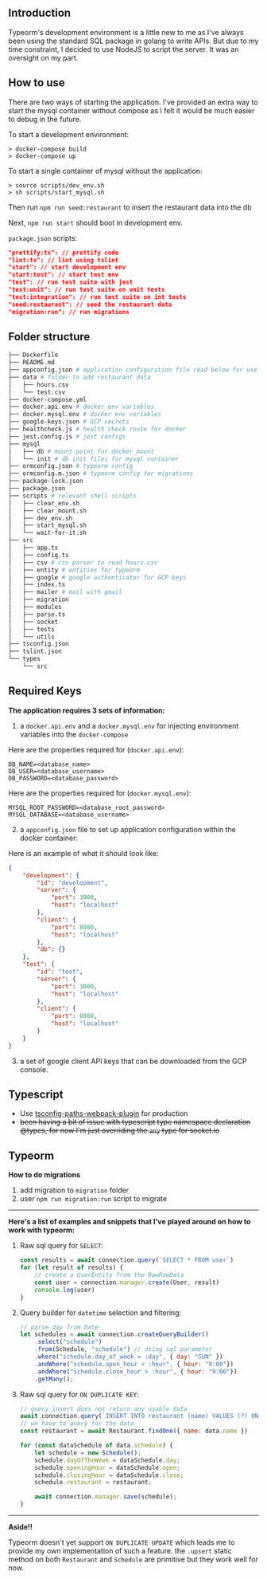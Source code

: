 ## Introduction ##

Typeorm's development environment is a little new to me as I've always been using the standard SQL package in golang to write APIs. But due to my time constraint, I decided to use NodeJS to script the server. It was an oversight on my part.

## How to use ##

There are two ways of starting the application. I've provided an extra way to start the mysql container without compose as I felt it would be much easier to debug in the future.

To start a development environment:
```
> docker-compose build
> docker-compose up
```

To start a single container of mysql without the application:
```
> source scripts/dev_env.sh
> sh scripts/start_mysql.sh
```

Then run `npm run seed:restaurant` to insert the restaurant data into the db

Next, `npm run start` should boot in development env.

`package.json` scripts:
```json
"prettify:ts": // prettify code
"lint:ts": // lint using tslint
"start": // start development env
"start:test": // start test env
"test": // run test suite with jest
"test:unit": // run test suite on unit tests
"test:integration": // run test suite on int tests
"seed:restaurant": // seed the restaurant data
"migration:run": // run migrations
```

## Folder structure ##

```sh
├── Dockerfile
├── README.md 
├── appconfig.json # application configuration file read below for use case
├── data # folder to add restaurant data
│   ├── hours.csv 
│   └── test.csv
├── docker-compose.yml
├── docker.api.env # docker env variables
├── docker.mysql.env # docker env variables
├── google-keys.json # GCP secrets
├── healthcheck.js # health check route for docker
├── jest.config.js # jest configs
├── mysql
│   ├── db # mount point for docker_mount
│   └── init # db init files for mysql container
├── ormconfig.json # typeorm config
├── ormconfig.m.json # typeorm config for migrations
├── package-lock.json
├── package.json
├── scripts # relevant shell scripts
│   ├── clear_env.sh 
│   ├── clear_mount.sh
│   ├── dev_env.sh
│   ├── start_mysql.sh
│   └── wait-for-it.sh
├── src
│   ├── app.ts
│   ├── config.ts
│   ├── csv # csv parser to read hours.csv
│   ├── entity # entities for typeorm
│   ├── google # google authenticator for GCP keys
│   ├── index.ts
│   ├── mailer # mail with gmail
│   ├── migration 
│   ├── modules
│   ├── parse.ts
│   ├── socket
│   ├── tests
│   └── utils
├── tsconfig.json
├── tslint.json
└── types
    └── src
```

## Required Keys ##

**The application requires 3 sets of information:**

1. a `docker.api.env` and a `docker.mysql.env` for injecting environment variables into the `docker-compose`

Here are the properties required for (`docker.api.env`):

```
DB_NAME=<database_name>
DB_USER=<database_username>
DB_PASSWORD=<database_password>
```

Here are the properties required for (`docker.mysql.env`):

```
MYSQL_ROOT_PASSWORD=<database_root_password>
MYSQL_DATABASE=<database_username>
```

2. a `appconfig.json` file to set up application configuration within the docker container:

Here is an example of what it should look like:

```json
{
    "development": {
        "id": "development",
        "server": {
            "port": 3000,
            "host": "localhost"
        },
        "client": {
            "port": 8080,
            "host": "localhost"
        },
        "db": {}
    },
    "test": {
        "id": "test",
        "server": {
            "port": 3000,
            "host": "localhost"
        },
        "client": {
            "port": 8080,
            "host": "localhost"
        }
    }
}
```

3. a set of google client API keys that can be downloaded from the GCP console.

## Typescript ##

- Use [tsconfig-paths-webpack-plugin](https://github.com/dividab/tsconfig-paths-webpack-plugin/blob/master/example/webpack.config.js) for production
- ~~been having a bit of issue with typescript type namespace declaration @types, for now I'm just overriding the `any` type for socket.io~~

## Typeorm ##

**How to do migrations**

1. add migration to `migration` folder
2. user `npm run migration:run` script to migrate

---

**Here's a list of examples and snippets that I've played around on how to work with typeorm:**

1. Raw sql query for `SELECT`:
    ```js
    const results = await connection.query(`SELECT * FROM user`)
    for (let result of results) {
        // create a UserEntity from the RawRowData
        const user = connection.manager.create(User, result)
        console.log(user)
    }
    ```

2. Query builder for `datetime` selection and filtering:
    ```js
    // parse day from Date
    let schedules = await connection.createQueryBuilder()
        .select("schedule")
        .from(Schedule, "schedule") // using sql parameter
        .where("schedule.day_of_week = :day", { day: "SUN" })
        .andWhere("schedule.open_hour < :hour", { hour: "9:00"})
        .andWhere("schedule.close_hour > :hour", { hour: "9:00"})
        .getMany();
    ```

3. Raw sql query for `ON DUPLICATE KEY`:
    ```js
    // query insert does not return any usable data
    await connection.query(`INSERT INTO restaurant (name) VALUES (?) ON DUPLICATE KEY UPDATE name=?;`, [data.name, data.name])
    // we have to query for the data
    const restaurant = await Restaurant.findOne({ name: data.name })

    for (const dataSchedule of data.schedule) {
        let schedule = new Schedule();
        schedule.dayOfTheWeek = dataSchedule.day;
        schedule.openingHour = dataSchedule.open;
        schedule.closingHour = dataSchedule.close;
        schedule.restaurant = restaurant;

        await connection.manager.save(schedule);
    }
    ```

---

**Aside!!**

Typeorm doesn't yet support `ON DUPLICATE UPDATE` which leads me to provide my own implementation of such a feature. the `.upsert` static method on both `Restaurant` and `Schedule` are primitive but they work well for now.